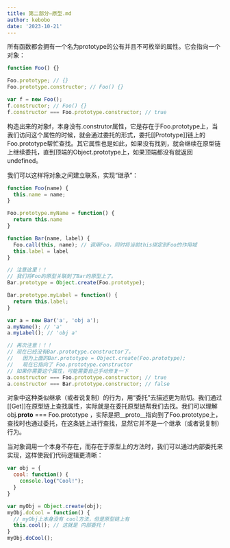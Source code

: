```yaml
---
title: 第二部分—原型.md
author: kebobo
date: '2023-10-21'
---
```


所有函数都会拥有一个名为prototype的公有并且不可枚举的属性。它会指向一个对象：

```javascript
function Foo() {}

Foo.prototype; // {}
Foo.prototype.constructor; // Foo() {}

var f = new Foo();
f.constructor; // Foo() {}
f.constructor === Foo.prototype.constructor; // true
```

构造出来的对象f，本身没有.construtor属性，它是存在于Foo.prototype上，当我们访问这个属性的时候，就会通过委托的形式，委托\[\[Prototype\]\]链上的Foo.prototype帮忙查找。其它属性也是如此，如果没有找到，就会继续在原型链上继续委托，直到顶端的Object.prototype上，如果顶端都没有就返回undefined。

我们可以这样将对象之间建立联系，实现“继承”：

```javascript
function Foo(name) {
  this.name = name;
}

Foo.prototype.myName = function() {
  return this.name
}

function Bar(name, label) {
  Foo.call(this, name); // 调用Foo，同时将当前this绑定到Foo的作用域
  this.label = label
}

// 注意这里！！
// 我们将Foo的原型关联到了Bar的原型上了。
Bar.prototype = Object.create(Foo.prototype);

Bar.prototype.myLabel = function() {
  return this.label;
}

var a = new Bar('a', 'obj a');
a.myName(); // 'a'
a.myLabel(); // 'obj a'

// 再次注意！！！
// 现在已经没有Bar.prototype.constructor了。
//   因为上面的Bar.prototype = Object.create(Foo.prototype);
//   现在它指向了 Foo.prototype.constructor
// 如果你需要这个属性，可能需要自己手动修复一下
a.constructor === Foo.prototype.constructor; // true
a.constructor === Bar.prototype.constructor; // false
```

对象中这种类似继承（或者说复制）的行为，用“委托”去描述更为贴切。我们通过\[\[Get\]\]在原型链上查找属性，实际就是在委托原型链帮我们去找。我们可以理解 obj.__proto__ === Foo.prototype ，实际是把__proto__指向到了Foo.prototype上，查找时也通过委托，在这条链上进行查找，显然它并不是一个继承（或者说复制）行为。

当对象调用一个本身不存在，而存在于原型上的方法时，我们可以通过内部委托来实现，这样使我们代码逻辑更清晰：

```javascript
var obj = {
  cool: function() {
    console.log("Cool!");
  }
}

var myObj = Object.create(obj);
myObj.doCool = function() {
  // myObj上本身没有 cool方法，但是原型链上有
  this.cool(); // 这就是 内部委托！ 
}
myObj.doCool();
```
